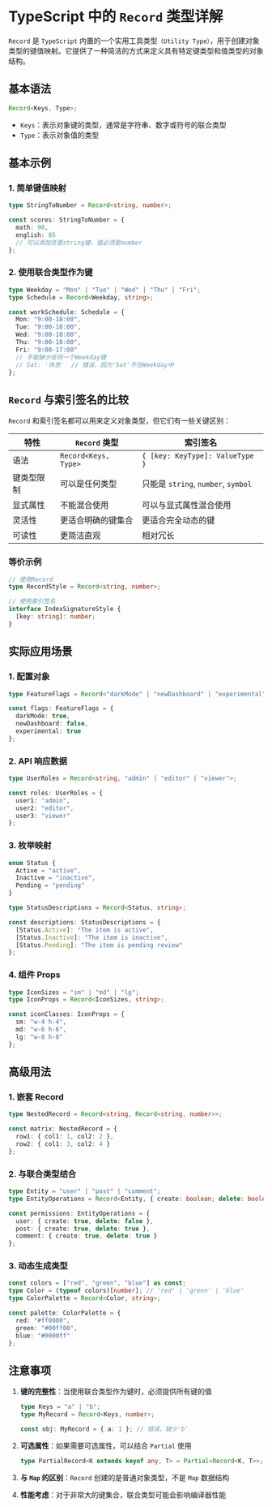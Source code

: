 # TypeScript 中的 `Record` 类型详解

`Record` 是 `TypeScript` 内置的一个实用工具类型`（Utility Type）`，用于创建对象类型的键值映射。它提供了一种简洁的方式来定义具有特定键类型和值类型的对象结构。

## 基本语法

```typescript
Record<Keys, Type>;
```

- `Keys`：表示对象键的类型，通常是字符串、数字或符号的联合类型
- `Type`：表示对象值的类型

## 基本示例

### 1. 简单键值映射

```typescript
type StringToNumber = Record<string, number>;

const scores: StringToNumber = {
  math: 90,
  english: 85
  // 可以添加任意string键，值必须是number
};
```

### 2. 使用联合类型作为键

```typescript
type Weekday = "Mon" | "Tue" | "Wed" | "Thu" | "Fri";
type Schedule = Record<Weekday, string>;

const workSchedule: Schedule = {
  Mon: "9:00-18:00",
  Tue: "9:00-18:00",
  Wed: "9:00-18:00",
  Thu: "9:00-18:00",
  Fri: "9:00-17:00"
  // 不能缺少任何一个Weekday键
  // Sat: '休息'  // 错误，因为'Sat'不在Weekday中
};
```

## `Record` 与索引签名的比较

`Record` 和索引签名都可以用来定义对象类型，但它们有一些关键区别：

| 特性       | `Record` 类型        | 索引签名                            |
| ---------- | -------------------- | ----------------------------------- |
| 语法       | `Record<Keys, Type>` | `{ [key: KeyType]: ValueType }`     |
| 键类型限制 | 可以是任何类型       | 只能是 `string`, `number`, `symbol` |
| 显式属性   | 不能混合使用         | 可以与显式属性混合使用              |
| 灵活性     | 更适合明确的键集合   | 更适合完全动态的键                  |
| 可读性     | 更简洁直观           | 相对冗长                            |

### 等价示例

```typescript
// 使用Record
type RecordStyle = Record<string, number>;

// 使用索引签名
interface IndexSignatureStyle {
  [key: string]: number;
}
```

## 实际应用场景

### 1. 配置对象

```typescript
type FeatureFlags = Record<"darkMode" | "newDashboard" | "experimental", boolean>;

const flags: FeatureFlags = {
  darkMode: true,
  newDashboard: false,
  experimental: true
};
```

### 2. API 响应数据

```typescript
type UserRoles = Record<string, "admin" | "editor" | "viewer">;

const roles: UserRoles = {
  user1: "admin",
  user2: "editor",
  user3: "viewer"
};
```

### 3. 枚举映射

```typescript
enum Status {
  Active = "active",
  Inactive = "inactive",
  Pending = "pending"
}

type StatusDescriptions = Record<Status, string>;

const descriptions: StatusDescriptions = {
  [Status.Active]: "The item is active",
  [Status.Inactive]: "The item is inactive",
  [Status.Pending]: "The item is pending review"
};
```

### 4. 组件 Props

```typescript
type IconSizes = "sm" | "md" | "lg";
type IconProps = Record<IconSizes, string>;

const iconClasses: IconProps = {
  sm: "w-4 h-4",
  md: "w-6 h-6",
  lg: "w-8 h-8"
};
```

## 高级用法

### 1. 嵌套 Record

```typescript
type NestedRecord = Record<string, Record<string, number>>;

const matrix: NestedRecord = {
  row1: { col1: 1, col2: 2 },
  row2: { col1: 3, col2: 4 }
};
```

### 2. 与联合类型结合

```typescript
type Entity = "user" | "post" | "comment";
type EntityOperations = Record<Entity, { create: boolean; delete: boolean }>;

const permissions: EntityOperations = {
  user: { create: true, delete: false },
  post: { create: true, delete: true },
  comment: { create: true, delete: true }
};
```

### 3. 动态生成类型

```typescript
const colors = ["red", "green", "blue"] as const;
type Color = (typeof colors)[number]; // 'red' | 'green' | 'blue'
type ColorPalette = Record<Color, string>;

const palette: ColorPalette = {
  red: "#ff0000",
  green: "#00ff00",
  blue: "#0000ff"
};
```

## 注意事项

1. **键的完整性**：当使用联合类型作为键时，必须提供所有键的值

   ```typescript
   type Keys = "a" | "b";
   type MyRecord = Record<Keys, number>;

   const obj: MyRecord = { a: 1 }; // 错误，缺少'b'
   ```

2. **可选属性**：如果需要可选属性，可以结合 `Partial` 使用

   ```typescript
   type PartialRecord<K extends keyof any, T> = Partial<Record<K, T>>;
   ```

3. **与 `Map` 的区别**：`Record` 创建的是普通对象类型，不是 `Map` 数据结构

4. **性能考虑**：对于非常大的键集合，联合类型可能会影响编译器性能
